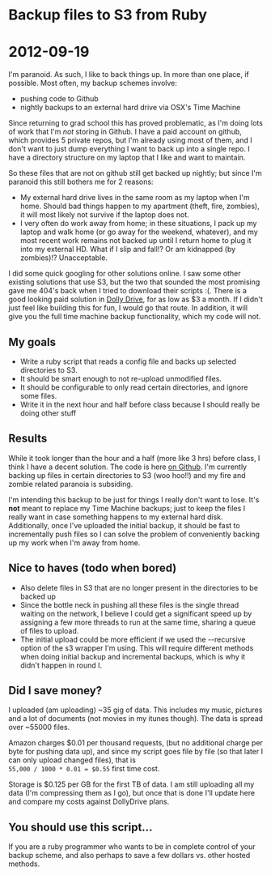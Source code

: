 # Backup files to S3 from Ruby
# 2012-09-19

I'm paranoid.  As such, I like to back things up.  In more than one place, if possible.  Most often, my backup schemes involve:  
* pushing code to Github  
* nightly backups to an external hard drive via OSX's Time Machine  

Since returning to grad school this has proved problematic, as I'm doing lots of work that I'm *not* storing in Github.  I have a paid account on github, which provides 5 private repos, but I'm already using most of them, and I don't want to just dump everything I want to back up into a single repo.  I have a directory structure on my laptop that I like and want to maintain.  

So these files that are not on github still get backed up nightly; but since I'm paranoid this still bothers me for 2 reasons:  
* My external hard drive lives in the same room as my laptop when I'm home.  Should bad things happen to my apartment (theft, fire, zombies), it will most likely not survive if the laptop does not.  
* I very often do work away from home; in these situations, I pack up my laptop and walk home (or go away for the weekend, whatever), and my most recent work remains not backed up until I return home to plug it into my external HD.  What if I slip and fall!? Or am kidnapped (by zombies)!? Unacceptable.

I did some quick googling for other solutions online.  I saw some other existing solutions that use S3, but the two that sounded the most promising gave me 404's back when I tried to download their scripts :(.  There is a good looking paid solution in [Dolly Drive](http://www.dollydrive.com/), for as low as $3 a month.  If I didn't just feel like building this for fun, I would go that route.  In addition, it will give you the full time machine backup functionality, which my code will not.  

## My goals  
* Write a ruby script that reads a config file and backs up selected directories to S3.  
* It should be smart enough to not re-upload unmodified files.  
* It should be configurable to only read certain directories, and ignore some files.  
* Write it in the next hour and half before class because I should really be doing other stuff  

## Results  
While it took longer than the hour and a half (more like 3 hrs) before class, I think I have a decent solution.  The code is here [on Github](https://github.com/goggin13/s3backup).  I'm currently backing up files in certain directories to S3 (woo hoo!!) and my fire and zombie related paranoia is subsiding.  

I'm intending this backup to be just for things I really don't want to lose.  It's **not** meant to replace my Time Machine backups; just to keep the files I really want in case something happens to my external hard disk.  Additionally, once I've uploaded the initial backup, it should be fast to incrementally push files so I can solve the problem of conveniently backing up my work when I'm away from home.  

## Nice to haves  (todo when bored)  
* Also delete files in S3 that are no longer present in the directories to be backed up  
* Since the bottle neck in pushing all these files is the single thread waiting on the network, I believe I could get a significant speed up by assigning a few more threads to run at the same time, sharing a queue of files to upload.  
* The initial upload could be more efficient if we used the --recursive option of the s3 wrapper I'm using.  This will require different methods when doing initial backup and incremental backups, which is why it didn't happen in round I.  

## Did I save money?  
I uploaded (am uploading) ~35 gig of data.  This includes my music, pictures and a lot of documents (not movies in my itunes though).  The data is spread over ~55000 files.  

Amazon charges $0.01 per thousand requests, (but no additional charge per byte for pushing data up), and since my script goes file by file (so that later I can only upload changed files), that is   
`55,000 / 1000 * 0.01 = $0.55`  first time cost.  

Storage is $0.125 per GB for the first TB of data. I am still uploading all my data (I'm compressing them as I go), but once that is done I'll update here and compare my costs against DollyDrive plans.  

## You should use this script...  
If you are a ruby programmer who wants to be in complete control of your backup scheme, and also perhaps to save a few dollars vs. other hosted methods.  

 
